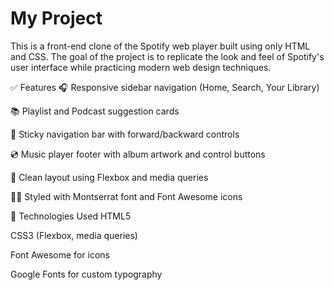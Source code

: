 ﻿# My Project
This is a front-end clone of the Spotify web player built using only HTML and CSS. The goal of the project is to replicate the look and feel of Spotify's user interface while practicing modern web design techniques.

✅ Features
🎧 Responsive sidebar navigation (Home, Search, Your Library)

📚 Playlist and Podcast suggestion cards

📌 Sticky navigation bar with forward/backward controls

💿 Music player footer with album artwork and control buttons

🎨 Clean layout using Flexbox and media queries

🧑‍🎤 Styled with Montserrat font and Font Awesome icons

🔧 Technologies Used
HTML5

CSS3 (Flexbox, media queries)

Font Awesome for icons

Google Fonts for custom typography
